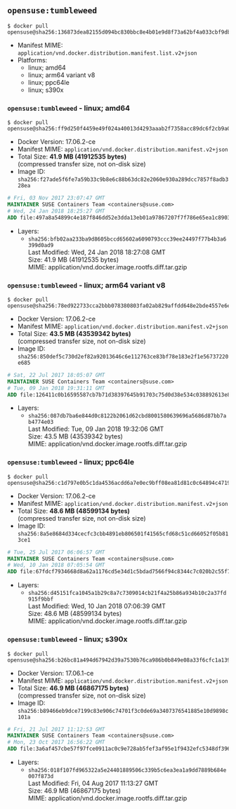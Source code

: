 ## `opensuse:tumbleweed`

```console
$ docker pull opensuse@sha256:136873dea82155d094bc830bbc8e4b01e9d8f73a62bf4a033cbf9db3de336be0
```

-	Manifest MIME: `application/vnd.docker.distribution.manifest.list.v2+json`
-	Platforms:
	-	linux; amd64
	-	linux; arm64 variant v8
	-	linux; ppc64le
	-	linux; s390x

### `opensuse:tumbleweed` - linux; amd64

```console
$ docker pull opensuse@sha256:ff9d250f4459e49f024a40013d4293aaab2f7358acc89dc6f2cb9a0137d8c002
```

-	Docker Version: 17.06.2-ce
-	Manifest MIME: `application/vnd.docker.distribution.manifest.v2+json`
-	Total Size: **41.9 MB (41912535 bytes)**  
	(compressed transfer size, not on-disk size)
-	Image ID: `sha256:f27ade5f6fe7a59b33c9b8e6c88b63dc82e2060e930a289dcc7857f8adb328ea`

```dockerfile
# Fri, 03 Nov 2017 23:07:47 GMT
MAINTAINER SUSE Containers Team <containers@suse.com>
# Wed, 24 Jan 2018 18:25:27 GMT
ADD file:497a8a54899c4e187f846dd52e3dda13eb01a97867207f7f786e65ea1c89038a in / 
```

-	Layers:
	-	`sha256:bfb02aa233ba9d8605bccd65602a6090793ccc39ee24497f77b4b3a6399d0ad9`  
		Last Modified: Wed, 24 Jan 2018 18:27:08 GMT  
		Size: 41.9 MB (41912535 bytes)  
		MIME: application/vnd.docker.image.rootfs.diff.tar.gzip

### `opensuse:tumbleweed` - linux; arm64 variant v8

```console
$ docker pull opensuse@sha256:78ed922733cca2bbb078380803fa02ab829affdd648e2bde4557e6e4405ebbfd
```

-	Docker Version: 17.06.2-ce
-	Manifest MIME: `application/vnd.docker.distribution.manifest.v2+json`
-	Total Size: **43.5 MB (43539342 bytes)**  
	(compressed transfer size, not on-disk size)
-	Image ID: `sha256:850def5c730d2ef82a92013646c6e112763ce83bf78e183e2f1e56737220e685`

```dockerfile
# Sat, 22 Jul 2017 18:05:07 GMT
MAINTAINER SUSE Containers Team <containers@suse.com>
# Tue, 09 Jan 2018 19:31:11 GMT
ADD file:126411c0b16595587cb7b71d38397645b91703c75d0d38e534c038892613e809 in / 
```

-	Layers:
	-	`sha256:087db7ba6e844d0c8122b2061d62cbd8001580639696a5686d87bb7ab4774e03`  
		Last Modified: Tue, 09 Jan 2018 19:32:06 GMT  
		Size: 43.5 MB (43539342 bytes)  
		MIME: application/vnd.docker.image.rootfs.diff.tar.gzip

### `opensuse:tumbleweed` - linux; ppc64le

```console
$ docker pull opensuse@sha256:c1d797e0b5c1da4536acdd6a7e0ec9bff08ea81d81c0c64894c4719e44e9fb0f
```

-	Docker Version: 17.06.2-ce
-	Manifest MIME: `application/vnd.docker.distribution.manifest.v2+json`
-	Total Size: **48.6 MB (48599134 bytes)**  
	(compressed transfer size, not on-disk size)
-	Image ID: `sha256:8a5e8684d334cecfc3cbb4891eb806501f41565cfd68c51cd66052f05b813ce1`

```dockerfile
# Tue, 25 Jul 2017 06:06:57 GMT
MAINTAINER SUSE Containers Team <containers@suse.com>
# Wed, 10 Jan 2018 07:05:54 GMT
ADD file:67fdcf7934668d8a62a1176cd5e34d1c5bdad7566f94c8344c7c020b2c55f7a7 in / 
```

-	Layers:
	-	`sha256:d45151fca1045a1b29c8a7c7309014cb21f4a25b86a934b10c2a37fd915f9bbf`  
		Last Modified: Wed, 10 Jan 2018 07:06:39 GMT  
		Size: 48.6 MB (48599134 bytes)  
		MIME: application/vnd.docker.image.rootfs.diff.tar.gzip

### `opensuse:tumbleweed` - linux; s390x

```console
$ docker pull opensuse@sha256:b26bc81a494d67942d39a7530b76ca986b0b849e08a33f6cfc1a139c5f837217
```

-	Docker Version: 17.06.1-ce
-	Manifest MIME: `application/vnd.docker.distribution.manifest.v2+json`
-	Total Size: **46.9 MB (46867175 bytes)**  
	(compressed transfer size, not on-disk size)
-	Image ID: `sha256:b89466eb9dce7199c83e906c74701f3c0de69a3407376541885e10d9898c101a`

```dockerfile
# Fri, 21 Jul 2017 11:12:53 GMT
MAINTAINER SUSE Containers Team <containers@suse.com>
# Mon, 23 Oct 2017 16:56:22 GMT
ADD file:3a6af457cbe57f97fce0911ac0c9e728ab5fef3af95e1f9432efc5348df39627 in / 
```

-	Layers:
	-	`sha256:018f107fd965322a5e24401889506c339b5c6ea3ea1a9dd7889b684e007f873d`  
		Last Modified: Fri, 04 Aug 2017 11:13:27 GMT  
		Size: 46.9 MB (46867175 bytes)  
		MIME: application/vnd.docker.image.rootfs.diff.tar.gzip
